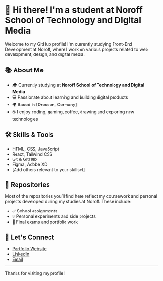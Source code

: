 # 👋 Hi there! I'm a student at Noroff School of Technology and Digital Media

Welcome to my GitHub profile! I'm currently studying Front-End Development at Noroff, where I work on various projects related to web development, design, and digital media.

## 📚 About Me

- 🎓 Currently studying at **Noroff School of Technology and Digital Media**
- 💻 Passionate about learning and building digital products
- 🌍 Based in [Dresden, Germany]
- ☕ I enjoy coding, gaming, coffee, drawing and exploring new technologies

## 🛠️ Skills & Tools

- HTML, CSS, JavaScript
- React, Tailwind CSS
- Git & GitHub
- Figma, Adobe XD
- [Add others relevant to your skillset]

## 📁 Repositories

Most of the repositories you’ll find here reflect my coursework and personal projects developed during my studies at Noroff. These include:

- ✅ School assignments
- 💡 Personal experiments and side projects
- 🚀 Final exams and portfolio work

## 🔗 Let's Connect

- [Portfolio Website]([https://your-portfolio-link.com](https://portfolio-herman-hylland.netlify.app/project/project2))
- [LinkedIn]([https://www.linkedin.com/in/your-linkedin](https://www.linkedin.com/in/herman-hylland/))
- [Email](mailto:hermanhyl@hotmail.com)

---

Thanks for visiting my profile!
